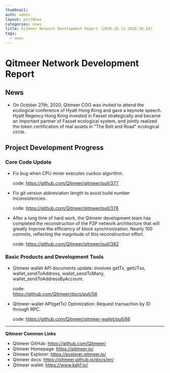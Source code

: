 ```yaml
---
thumbnail: 
auth: admin
layout: postNews
categories: news
title: Qitmeer Network Development Report (2020.10.12-2020.10.18)
tags:
  - news
---
```


# Qitmeer Network Development Report

## News

- On October 27th, 2020, Qitmeer COO was invited to attend the ecological conference of Hyatt Hong Kong and gave a keynote speech. Hyatt Regency Hong Kong invested in Fasset strategically and became an important partner of Fasset ecological system, and jointly realized the token certification of real assets in "The Belt and Road" ecological circle.


## Project Development Progress

### Core Code Update

- Fix bug when CPU miner executes cuckoo algorithm.

  code:
https://github.com/Qitmeer/qitmeer/pull/377

- Fix git version abbreviation length to avoid build number inconsistencies.

  code:
https://github.com/Qitmeer/qitmeer/pull/378

- After a long time of hard work, the Qitmeer development team has completed the reconstruction of the P2P network architecture that will greatly improve the efficiency of block synchronization. Nearly 100 commits, reflecting the magnitude of this reconstruction effort.

  code: 
https://github.com/Qitmeer/qitmeer/pull/382


### Basic Products and Development Tools

- Qitmeer wallet API documents update: involves getTx, getUTxo, wallet_sendToAddress, wallet_sendToMany, wallet_sendToAddressByAccount.

  code:  
https://github.com/Qitmeer/docs/pull/56

- Qitmeer-wallet API(getTx) Optimization: Request transaction by ID through RPC.

  code:
https://github.com/Qitmeer/qitmeer-wallet/pull/66

--------------

**Qitmeer Common Links**

* Qitmeer GitHub: https://github.com/Qitmeer/
* Qitmeer Homepage: https://qitmeer.io/
* Qitmeer Explorer: https://explorer.qitmeer.io/
* Qitmeer docs: https://qitmeer.github.io/docs/en/
* Qitmeer wallet: https://www.kahf.io/